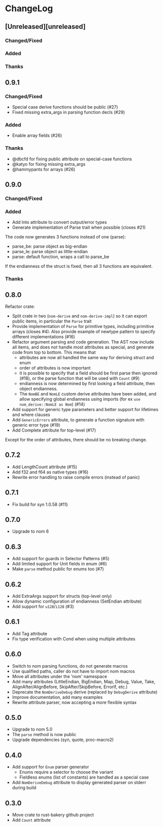 # ChangeLog

## [Unreleased][unreleased]

### Changed/Fixed

### Added

### Thanks

## 0.9.1

### Changed/Fixed

- Special case derive functions should be public (#27)
- Fixed missing extra_args in parsing function decls (#29)

### Added

- Enable array fields (#26)

### Thanks

- @dbcfd for fixing public attribute on special-case functions
- @katyo for fixing missing extra_args
- @hammypants for arrays (#26)

## 0.9.0

### Changed/Fixed

### Added

- Add Into attribute to convert output/error types
- Generate implementation of Parse trait when possible (closes #21)

The code now generates 3 functions instead of one (parse):
- parse_be: parse object as big-endian
- parse_le: parse object as little-endian
- parse: default function, wraps a call to parse_be
    
If the endianness of the struct is fixed, then all 3 functions are equivalent.

### Thanks

## 0.8.0

Refactor crate:

- Split crate in two (`nom-derive` and `nom-derive-impl`) so it can export public items, in particular the `Parse` trait
- Provide implementation of `Parse` for primitive types, including primitive arrays (closes #4). Also provide example of newtype pattern to specify different implementations (#16)
- Refactor argument parsing and code generation. The AST now include all items, and does not handle most attributes as special, and generate code from top to bottom. This means that
  - attributes are now all handled the same way for deriving struct and enum
  - order of attributes is now important
  - it is possible to specify that a field should be first parse then ignored (#18), or the parse function that will be used with `Count` (#9)
  - endianness is now determined by first looking a field attribute, then object endianness.
  - The `NomBE` and `NomLE` custom derive attributes have been added, and allow specifying global endianness using imports (for ex `use nom_derive::NomLE as Nom`) (#14)
- Add support for generic type parameters and better support for lifetimes and where clauses
- Add `GenericErrors` attribute, to generate a function signature with generic error type (#19)
- Add Complete attribute for top-level (#17)

Except for the order of attributes, there should be no breaking change.

## 0.7.2

- Add LengthCount attribute (#15)
- Add f32 and f64 as native types (#16)
- Rewrite error handling to raise compile errors (instead of panic)

## 0.7.1

- Fix build for syn 1.0.58 (#11)

## 0.7.0

- Upgrade to nom 6

## 0.6.3

- Add support for guards in Selector Patterns (#5)
- Add limited support for Unit fields in enum (#6)
- Make `parse` method public for enums too (#7)

## 0.6.2

- Add ExtraArgs support for structs (top-level only)
- Allow dynamic configuration of endianness (SetEndian attribute)
- Add support for `u128`/`i128` (#3)

## 0.6.1

- Add Tag attribute
- Fix type verification with Cond when using multiple attributes

## 0.6.0

- Switch to nom parsing functions, do not generate macros
- Use qualified paths, caller do not have to import nom macros
- Move all attributes under the 'nom' namespace
- Add many attributes (LittleEndian, BigEndian, Map, Debug, Value, Take,
  AlignAfter/AlignBefore, SkipAfter/SkipBefore, ErrorIf, etc.)
- Deprecate the `NomDeriveDebug` derive (replaced by `DebugDerive` attribute)
- Improve documentation, add many examples
- Rewrite attribute parser, now accepting a more flexible syntax

## 0.5.0

- Upgrade to nom 5.0
- The `parse` method is now public
- Upgrade dependencies (syn, quote, proc-macro2)

## 0.4.0

- Add support for `Enum` parser generator
  - Enums require a selector to choose the variant
  - Fieldless enums (list of constants) are handled as a special case
- Add `NomDeriveDebug` attribute to display generated parser on stderr during build

## 0.3.0

- Move crate to rust-bakery github project
- Add `Count` attribute
